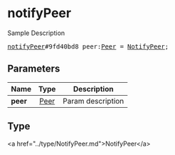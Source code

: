 # notifyPeer

Sample Description

<pre>
<a href="../constructor/notifyPeer.md">notifyPeer</a>#9fd40bd8 peer:<a href="../type/Peer.md">Peer</a> = <a href="../type/NotifyPeer.md">NotifyPeer</a>;
</pre>

## Parameters

| Name | Type | Description |
|------|:----:|-------------|
| **peer** | <a href="../type/Peer.md">Peer</a> | Param description |

## Type

&lt;a href=&#34;../type/NotifyPeer.md&#34;&gt;NotifyPeer&lt;/a&gt;
